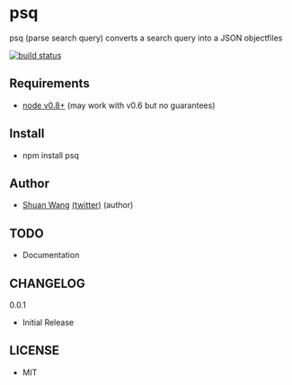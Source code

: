 psq
=========================================
psq (parse search query) converts a search query into a JSON objectfiles

[![build status](https://secure.travis-ci.org/swang/psq.png)](http://travis-ci.org/swang/psq)

## Requirements

- [node v0.8+](http://nodejs.org/) (may work with v0.6 but no guarantees)

## Install

- npm install psq

## Author

- [Shuan Wang](https://github.com/swang) [(twitter)](https://twitter.com/swang) (author)

## TODO

- Documentation

## CHANGELOG

0.0.1
- Initial Release

## LICENSE
- MIT
